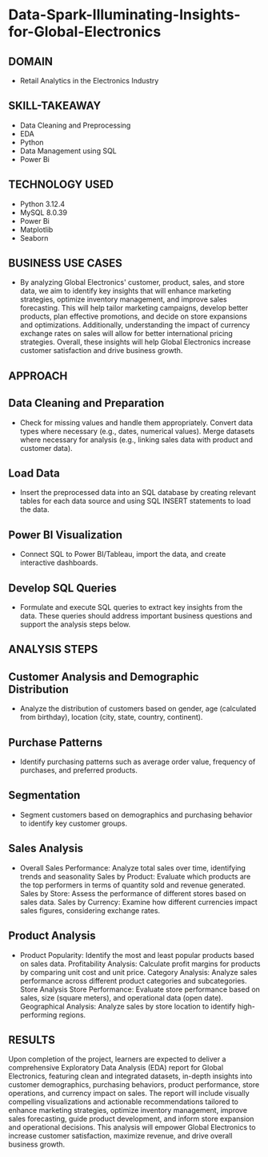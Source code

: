 # Data-Spark-Illuminating-Insights-for-Global-Electronics

## DOMAIN
* Retail Analytics in the Electronics Industry

## SKILL-TAKEAWAY
* Data Cleaning and Preprocessing
* EDA
* Python
* Data Management using SQL
* Power Bi

## TECHNOLOGY USED
* Python 3.12.4
* MySQL 8.0.39
* Power Bi
* Matplotlib
* Seaborn

## BUSINESS USE CASES
* By analyzing Global Electronics' customer, product, sales, and store data, we aim to identify key insights 
that will enhance marketing strategies, optimize inventory management, and improve sales forecasting. 
This will help tailor marketing campaigns, develop better products, plan effective promotions, 
and decide on store expansions and optimizations. Additionally, understanding the impact of 
currency exchange rates on sales will allow for better international pricing strategies. 
Overall, these insights will help Global Electronics increase customer satisfaction and drive business growth.

## APPROACH

## Data Cleaning and Preparation
* Check for missing values and handle them appropriately. Convert data types where necessary (e.g., dates, numerical values). 
Merge datasets where necessary for analysis (e.g., linking sales data with product and customer data).

## Load Data
* Insert the preprocessed data into an SQL database by creating relevant tables for each data source and using SQL INSERT 
statements to load the data.

## Power BI Visualization
* Connect SQL to Power BI/Tableau, import the data, and create interactive dashboards.

## Develop SQL Queries
* Formulate and execute SQL queries to extract key insights from the data. These queries should address important 
business questions and support the analysis steps below.

## ANALYSIS STEPS

## Customer Analysis and Demographic Distribution
* Analyze the distribution of customers based on gender, age (calculated from birthday), 
location (city, state, country, continent).

## Purchase Patterns
* Identify purchasing patterns such as average order value, frequency of purchases, and preferred products.

## Segmentation
* Segment customers based on demographics and purchasing behavior to identify key customer groups.

## Sales Analysis
* Overall Sales Performance: Analyze total sales over time, identifying trends and seasonality 
Sales by Product: Evaluate which products are the top performers in terms of quantity sold and revenue generated. 
Sales by Store: Assess the performance of different stores based on sales data. 
Sales by Currency: Examine how different currencies impact sales figures, considering exchange rates.

## Product Analysis
* Product Popularity: Identify the most and least popular products based on sales data. 
Profitability Analysis: Calculate profit margins for products by comparing unit cost and unit price. 
Category Analysis: Analyze sales performance across different product categories and subcategories. 
Store Analysis Store Performance: Evaluate store performance based on sales, size (square meters), and operational data (open date). 
Geographical Analysis: Analyze sales by store location to identify high-performing regions.

## RESULTS
Upon completion of the project, learners are expected to deliver a comprehensive Exploratory Data Analysis (EDA) 
report for Global Electronics, featuring clean and integrated datasets, in-depth insights into customer demographics, 
purchasing behaviors, product performance, store operations, and currency impact on sales. 
The report will include visually compelling visualizations and actionable recommendations tailored to enhance marketing strategies,
optimize inventory management, improve sales forecasting, guide product development, and inform store expansion and operational decisions. 
This analysis will empower Global Electronics to increase customer satisfaction, maximize revenue, and drive overall business growth.
